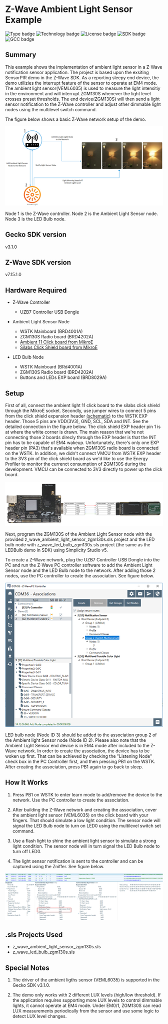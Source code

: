 # Z-Wave Ambient Light Sensor Example #
![Type badge](https://img.shields.io/badge/Type-Virtual%20application-green)
![Technology badge](https://img.shields.io/badge/Technology-Z--Wave-green)
![License badge](https://img.shields.io/badge/License-Zlib-green)
![SDK badge](https://img.shields.io/badge/SDK-v3.0.0-green)
![GCC badge](https://img.shields.io/endpoint?url=https://raw.githubusercontent.com/SiliconLabs/application_examples_ci/master/zwave_applications/z_wave_ambient_light_sensor_application_gcc.json)

## Summary ##

This example shows the implementation of ambient light sensor in a Z-Wave notification sensor application. The project is based upon the exsiting SensorPIR demo in the Z-Wave SDK. As a reporting sleepy end device, the demo utilizies the interrupt feature of the sensor to operate at EM4 mode. The ambient light sensor(VEML6035) is used to measure the light intensitiy in the environment and will interrupt ZGM130S whenever the light level crosses preset thresholds. The end device(ZGM130S) will then send a light sensor notification to the Z-Wave controller and adjust other dimmable light nodes using the multilevel switch command.

The figure below shows a basic Z-Wave network setup of the demo.

![](doc/z_wave_network.png)

Node 1 is the Z-Wave controller. Node 2 is the Ambient Light Sensor node. Node 3 is the LED Bulb node. 

## Gecko SDK version ##

v3.1.0

## Z-Wave SDK version ##

v7.15.1.0

## Hardware Required ##

- Z-Wave Controller
	- UZB7 Controller USB Dongle

- Ambient Light Sensor Node
	- WSTK Mainboard (BRD4001A)
	- ZGM130S Radio board (BRD4202A)
	- [Ambient 11 Click board from MikroE](https://www.mikroe.com/ambient-11-click)
	- [Silabs Click Shield board from MikroE](https://www.mikroe.com/silabs-click-shield)
	
- LED Bulb Node
	- WSTK Mainboard (BRd4001A)
	- ZGM130S Radio board (BRD4202A)
	- Buttons and LEDs EXP board (BRD8029A)

## Setup ##

First of all, connect the ambient light 11 click board to the silabs click shield through the MikroE socket. Secondly, use jumper wires to connect 5 pins from the click shield expansion header [(schematic)](http://cdn.mikroe.com/product/silabs_%20click_shield/silabs-click-shield-schematic-v102.pdf)  to the WSTK EXP header. Those 5 pins are VDD(3V3), GND, SCL, SDA and INT. See the detailed connection in the figure below. The click shield EXP header pin 1 is at where the white corner is drawn. The main reason that we're not connecting those 2 boards direcly through the EXP header is that the INT pin has to be capable of EM4 wakeup. Unfortunately, there's only one EXP header pin (PA3) that's available when ZGM130S radio board is connected on the WSTK. In addition, we didn't connect VMCU from WSTK EXP header to the 3V3 pin of the click shield board as we'd like to use the Energy Profiler to monitor the currenct consumption of ZGM130S during the development. VMCU can be connected to 3V3 directly to power up the click board.

![](doc/hardware_setup.png)

Next, program the ZGM130S of the Ambient Light Sensor node with the provided z_wave_ambient_light_sensor_zgm130s.sls project and the LED bulb node with 
z_wave_led_bulb_zgm130s.sls project (the same as the LEDBulb demo in SDK) using Simplicity Studio v5.

To create a Z-Wave network, plug the UZB7 Controller USB Dongle into the PC and run the Z-Wave PC controller software to add the Ambient Light Sensor node and the LED Bulb node to the network. After adding those 2 nodes, use the PC controller to create the association. See figure below.

![](doc/association.png)

LED bulb node (Node ID 3) should be added to the association group 2 of the Ambient light Sensor node (Node ID 2). Please also note that the Ambient Light Sensor end device is in EM4 mode after included to the Z-Wave network. In order to create the association, the device has to be woken up first. That can be achieved by checking the "Listening Node" check box in the PC Controller first, and then pressing PB1 on the WSTK. After creating the association, press PB1 again to go back to sleep.

## How It Works ##

1. Press PB1 on WSTK to enter learn mode to add/remove the device to the network. Use the PC controller to create the association.

2. After building the Z-Wave network and creating the association, cover the ambient light sensor (VEML6035) on the click board with your fingers. That should simulate a low light condition. The sensor node will signal the LED Bulb node to turn on LED0 using the multilevel switch set command.

3. Use a flash light to shine the ambient light sensor to simulate a strong light condition. The sensor node will in turn signal the LED Bulb node to turn off LED0.

4. The light sensor notification is sent to the controller and can be captured using the Zniffer. See figure below.

![](doc/notification.png)

## .sls Projects Used ##

- z_wave_ambient_light_sensor_zgm130s.sls
- z_wave_led_bulb_zgm130s.sls

## Special Notes ##

1. The driver of the ambient ligths sensor (VEML6035) is supported in the Gecko SDK v3.1.0.

2. The demo only works with 2 different LUX levels (high/low threshold). If the application requires supporting more LUX levels to control dimmable lights, it cannot operate at EM4 mode. Under EM0/1, ZGM130S can read LUX measurements periodically from the sensor and use some logic to detect LUX level changes.